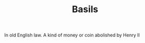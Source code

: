 ---
title: Basils
letter: B
permalink: "/definitions/bld-basils.html"
body: In old English law. A kind of money or coin abolished by Henry II
published_at: '2018-07-07'
source: Black's Law Dictionary 2nd Ed (1910)
layout: post
---